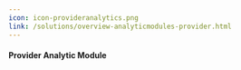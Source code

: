 ```yaml
---
icon: icon-provideranalytics.png
link: /solutions/overview-analyticmodules-provider.html
---
```


#### Provider Analytic Module
